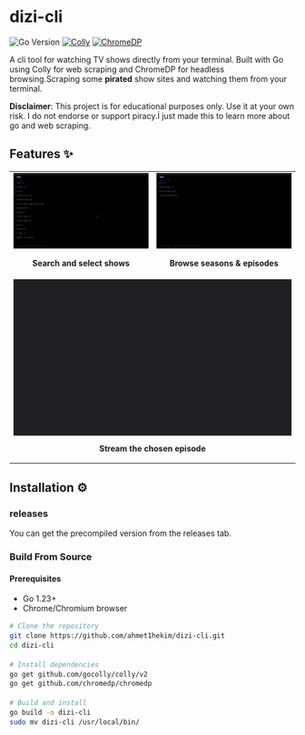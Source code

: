 # dizi-cli 
![Go Version](https://img.shields.io/badge/go-%3E%3D1.23-blue.svg?logo=go&logoColor=white)
[![Colly](https://img.shields.io/badge/colly-v2.8.1-green.svg)](https://github.com/gocolly/colly)
[![ChromeDP](https://img.shields.io/badge/chromedp-v0.9.1-green.svg)](https://github.com/chromedp/chromedp)

A cli tool for watching TV shows directly from your terminal. Built with Go using Colly for web scraping and ChromeDP for headless browsing.Scraping some **pirated** show sites and watching them from your terminal.

**Disclaimer**: This project is for educational purposes only. Use it at your own risk. I do not endorse or support piracy.İ just made this to learn more about go and web scraping.


## Features ✨

<table>
  <tr>
    <!-- First Row - Side by Side -->
    <td width="50%">
      <img src="./readmegifs/1.gif" style="width: 100%">
      <p align="center"><b>Search and select shows</b></p>
    </td>
    <td width="50%">
      <img src="./readmegifs/2.gif" style="width: 100%">
      <p align="center"><b>Browse seasons & episodes</b></p>
    </td>
  </tr>
  <tr>
    <!-- Second Row - Full Width -->
    <td colspan="2">
      <img src="./readmegifs/3.gif" style="width: 100%; max-width: 800px; display: block; margin: 0 auto">
      <p align="center"><b>Stream the chosen episode</b></p>
    </td>
  </tr>
</table>

## Installation ⚙️
### releases
You can get the precompiled version from the releases tab.
### Build From Source
#### Prerequisites
- Go 1.23+
- Chrome/Chromium browser

```bash
# Clone the repository
git clone https://github.com/ahmet1hekim/dizi-cli.git
cd dizi-cli

# Install dependencies
go get github.com/gocolly/colly/v2
go get github.com/chromedp/chromedp

# Build and install
go build -o dizi-cli
sudo mv dizi-cli /usr/local/bin/
